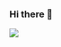 ### Hi there 👋

<img style="text-align:center" src="https://user-images.githubusercontent.com/73148418/111402437-f8669700-86a9-11eb-81c7-8ff2f8b42b07.png" />
<!--
**DevFC-M/DevFC-M** is a ✨ _special_ ✨ repository because its `README.md` (this file) appears on your GitHub profile.

Here are some ideas to get you started:

- 🔭 I’m currently working on ...
- 🌱 I’m currently learning ...
- 👯 I’m looking to collaborate on ...
- 🤔 I’m looking for help with ...
- 💬 Ask me about ...
- 📫 How to reach me: ...
- 😄 Pronouns: ...
- ⚡ Fun fact: ...
  -->
